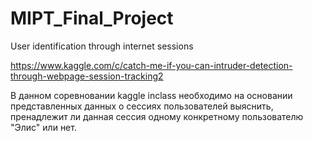 # MIPT_Final_Project
User identification through internet sessions

https://www.kaggle.com/c/catch-me-if-you-can-intruder-detection-through-webpage-session-tracking2

В данном соревновании kaggle inclass необходимо на основании представленных данных о сессиях пользователей выяснить, пренадлежит ли данная сессия одному конкретному пользователю "Элис" или нет.
